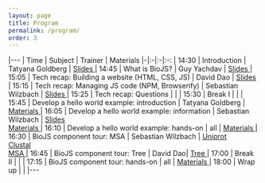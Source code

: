 ```yaml
---
layout: page
title: Program
permalink: /program/
order: 3
---
```


<style type="text/css">
.post-content table  {border-collapse:collapse;border-spacing:0;border-color:#ccc;border:none;margin:0px auto; width: 100%}
.post-content table td{font-family:Arial, sans-serif;font-size:14px;padding:11px 20px;border-style:solid;border-width:0px;overflow:hidden;word-break:normal;border-color:#ccc;color:#333;background-color:#fff;}
.post-content table th{font-family:Arial, sans-serif;font-size:14px;font-weight:normal;padding:11px 20px;border-style:solid;border-width:0px;overflow:hidden;word-break:normal;border-color:#ccc;color:#333;background-color:#f0f0f0;}
</style>

|---
| Time | Subject | Trainer | Materials 
|-|:-|:-|:-:
| 14:30 | Introduction | Tatyana Goldberg | <a biojs-date="2015-03-24 19:30" href="https://docs.google.com/presentation/d/1OavaT0UFiDTQYXlTDpBk-HaATdG-2SY3AP0miNNEJl8/edit"> Slides </a>
| 14:45 | What is BioJS? | Guy Yachdav | <a biojs-date="2015-03-24 19:45" href="https://docs.google.com/presentation/d/1Xa3COnA-lqDvXVkRwhTSlQVsioaFXhJHamnrRIRwy2c/edit"> Slides </a>
| 15:05 | Tech recap: Building a website (HTML, CSS, JS) | David Dao | <a biojs-date="2015-03-24 20:00" href="https://biojs-edu.github.io/vizbi-html-recap"> Slides </a>
| 15:15 | Tech recap: Managing JS code (NPM, Browserify) | Sebastian Wilzbach | <a biojs-date="2015-03-24 20:00" href="http://biojs-edu.github.io/vizbi-node-intro"> Slides </a>
| 15:25 | Tech recap: Questions | | 
| 15:30 | Break I | | 
| 15:45 | Develop a hello world example: introduction | Tatyana Goldberg | <a biojs-date="2015-03-24 20:45" href="https://www.npmjs.com/package/looker-on "> Materials </a>
| 16:05 | Develop a hello world example: information | Sebastian Wilzbach | <span biojs-date="2015-03-24 20:45"> <a href="https://biojs-edu.github.io/vizbi-exercise1/"> Slides </a> <br> <a biojs-date="2015-03-24 20:45" href="{{site.baseurl}}/assignment1"> Materials </a> </span>
| 16:10 | Develop a hello world example: hands-on | all | <a biojs-date="2015-03-24 21:00" href="{{site.baseurl}}/assignment1"> Materials </a>
| 16:30 | BioJS component tour: MSA | Sebastian Wilzbach | <span biojs-date="2015-03-24 21:15"> <a href="http://www.uniprot.org/"> Uniprot </a> <br /> <a href="https://www.ebi.ac.uk/Tools/msa/clustalo/">Clustal</a> <br /> <a href="https://github.com/greenify/msa"> MSA </a></span>
| 16:45 | BioJS component tour: Tree | David Dao| <a biojs-date="2015-03-24 21:30" href="http://biojs.io/d/exelixis"> Tree </a>
| 17:00 | Break II | | 
| 17:15 | BioJS component tour: hands-on | all | <a biojs-date="2015-03-24 22:00" href="{{site.baseurl}}/assignment2"> Materials </a>
| 18:00 | Wrap up | | 
|---


<script src="{{ baseurl }}/js/hider.js"></script>
